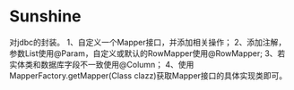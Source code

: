# Sunshine

对jdbc的封装。
1、自定义一个Mapper接口，并添加相关操作；
2、添加注解，参数List使用@Param，自定义或默认的RowMapper使用@RowMapper;
3、若实体类和数据库字段不一致使用@Column；
4、使用MapperFactory.getMapper(Class clazz)获取Mapper接口的具体实现类即可。
